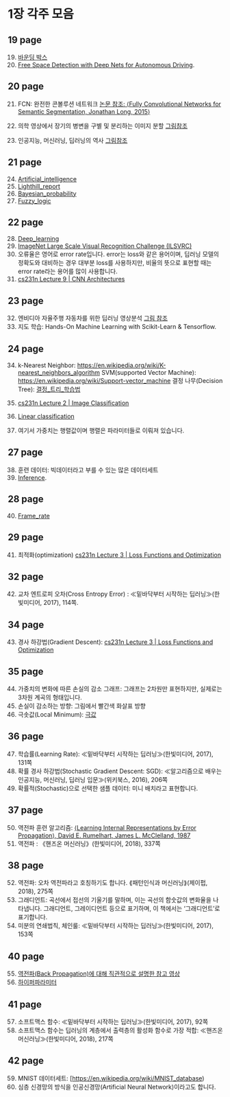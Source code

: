 # 1장 각주 모음
## 19 page
  19. [바운딩 박스](https://wiki.openstreetmap.org/wiki/Bounding_Box)
  20. [Free Space Detection with Deep Nets for Autonomous Driving](http://cs231n.stanford.edu/reports/2015/pdfs/jpazhaya_final.pdf).
  
## 20 page
  21. FCN: 완전한 콘볼루션 네트워크  [논문 참조: ⟨Fully Convolutional Networks for Semantic Segmentation, Jonathan Long, 2015⟩](https://arxiv.org/pdf/1411.4038.pdf)

  22. 의학 영상에서 장기의 병변을 구별 및 분리하는 이미지 분할 [그림참조](https://blogs.nvidia.co.kr/2021/12/17/nvidia-data-scientists-take-top-spots-in-miccai-2021-brain-tumor-segmentation-challenge/)
  23. 인공지능, 머신러닝, 딥러닝의 역사 [그림참조](https://developer.nvidia.com/deep-learning)

## 21 page
  24. [Artificial_intelligence](https://en.wikipedia.org/wiki/Artificial_intelligence)
  25. [Lighthill_report](https://en.wikipedia.org/wiki/Lighthill_report)
  26. [Bayesian_probability](https://en.wikipedia.org/wiki/Bayesian_probability)
  27. [Fuzzy_logic](https://en.wikipedia.org/wiki/Fuzzy_logic)

## 22 page
  28. [Deep_learning](https://en.wikipedia.org/wiki/Deep_learning)
  29. [ImageNet Large Scale Visual Recognition Challenge (ILSVRC)](http://www.image-net.org/challenges/LSVRC/)
  30. 오류율은 영어로 error rate입니다. error는 loss와 같은 용어이며, 딥러닝 모델의 정확도와 대비하는 경우 대부분 loss를 사용하지만, 비율의 뜻으로 표현할 때는 error rate라는 용어를 많이 사용합니다.
  31. [cs231n Lecture 9 | CNN Architectures](https://youtu.be/DAOcjicFr1Y)

## 23 page
  32. 엔비디아 자율주행 자동차를 위한 딥러닝 영상분석 [그림 참조](https://youtu.be/1W9q5SjaJTc)
  33. 지도 학습: Hands-On Machine Learning with Scikit-Learn & Tensorflow.


## 24 page
  34. k-Nearest Neighbor: https://en.wikipedia.org/wiki/K-nearest_neighbors_algorithm
      SVM(supported Vector Machine): https://en.wikipedia.org/wiki/Support-vector_machine
      결정 나무(Decision Tree): [결정_트리_학습법](https://ko.wikipedia.org/wiki/결정_트리_학습법)

  35. [cs231n Lecture 2 | Image Classification](https://youtu.be/OoUX-nOEjG0)
  36. [Linear classification](https://en.wikipedia.org/wiki/Linear_classifier)
  37. 여기서 가중치는 행렬값이며 행렬은 파라미터들로 이뤄져 있습니다.
  
## 27 page
  38. 훈련 데이터: 빅데이터라고 부를 수 있는 많은 데이터세트
  39. [Inference](https://en.wikipedia.org/wiki/Inference).

## 28 page
  40. [Frame_rate](https://en.wikipedia.org/wiki/Frame_rate)

## 29 page
  41. 최적화(optimization) [cs231n Lecture 3 | Loss Functions and Optimization](https://youtu.be/h7iBpEHGVNc)

## 32 page
  42. 교차 엔트로피 오차(Cross Entropy Error) : ≪밑바닥부터 시작하는 딥러닝≫(한빛미디어, 2017), 114쪽.

## 34 page
  43. 경사 하강법(Gradient Descent): [cs231n Lecture 3 | Loss Functions and Optimization](https://youtu.be/h7iBpEHGVNc)

## 35 page
  44. 가중치의 변화에 따른 손실의 감소 그래프: 그래프는 2차원만 표현하지만, 실제로는 3차원 계곡의 형태입니다.
  45. 손실이 감소하는 방향: 그림에서 빨간색 화살표 방향
  46. 극솟값(Local Minimum): [극값](https://ko.wikipedia.org/wiki/극값)

## 36 page
  47. 학습률(Learning Rate): ≪밑바닥부터 시작하는 딥러닝≫(한빛미디어, 2017), 131쪽
  48. 확률 경사 하강법(Stochastic Gradient Descent: SGD): ≪알고리즘으로 배우는 인공지능, 머신러닝, 딥러닝 입문≫(위키북스, 2016), 206쪽
  49. 확률적(Stochastic)으로 선택한 샘플 데이터: 미니 배치라고 표현합니다.

## 37 page
  50. 역전파 훈련 알고리즘: [⟨Learning Internal Representations by Error Propagation⟩, David E. Rumelhart, James L. McClelland, 1987](https://ieeexplore.ieee.org/document/6302929)
  51. 역전파 : 《핸즈온 머신러닝》(한빛미디어, 2018), 337쪽

## 38 page
  52. 역전파: 오차 역전파라고 호칭하기도 합니다. ⟪패턴인식과 머신러닝⟫(제이펍, 2018), 275쪽
  53. 그래디언트: 곡선에서 접선의 기울기를 말하며, 이는 곡선의 함숫값의 변화율을 나타냅니다. 그래디언트, 그레이디언트 등으로 표기하며, 이 책에서는 ‘그래디언트’로 표기합니다.
  54. 미분의 연쇄법칙, 체인룰: ≪밑바닥부터 시작하는 딥러닝≫(한빛미디어, 2017), 153쪽

## 40 page
  55. [역전파(Back Propagation)에 대해 직관적으로 설명한 참고 영상](https://www.youtube.com/watch?v=q555kfIFUCM)
  56. [하이퍼파라미터](https://en.wikipedia.org/wiki/Hyperparameter_(machine_learning))

## 41 page
  57. 소프트맥스 함수: ≪밑바닥부터 시작하는 딥러닝≫(한빛미디어, 2017), 92쪽
  58. 소프트맥스 함수는 딥러닝의 계층에서 출력층의 활성화 함수로 가장 적합: ≪핸즈온 머신러닝≫(한빛미디어, 2018), 217쪽

## 42 page
  59. MNIST 데이터세트: [https://en.wikipedia.org/wiki/MNIST_database)
  60. 심층 신경망의 방식을 인공신경망(Artificial Neural Network)이라고도 합니다.


